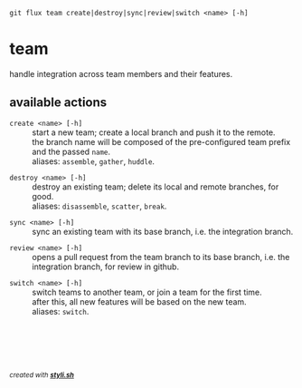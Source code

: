 
    git flux team create|destroy|sync|review|switch <name> [-h]

# team

handle integration across team members and their features.

## available actions

<dl>
	<dt><code>create &lt;name&gt; [-h]</code></dt>
	<dd>start a new team; create a local branch and push it to the remote.<br/>
the branch name will be composed of the pre-configured team prefix and the passed <code>name</code>.<br/>
aliases: <code>assemble</code>, <code>gather</code>, <code>huddle</code>.<br/></dd>
</dl>
 
<dl>
	<dt><code>destroy &lt;name&gt; [-h]</code></dt>
	<dd>destroy an existing team; delete its local and remote branches, for good.<br/>
aliases: <code>disassemble</code>, <code>scatter</code>, <code>break</code>.<br/></dd>
</dl>
 
<dl>
	<dt><code>sync &lt;name&gt; [-h]</code></dt>
	<dd>sync an existing team with its base branch, i.e. the integration branch.<br/></dd>
</dl>
 
<dl>
	<dt><code>review &lt;name&gt; [-h]</code></dt>
	<dd>opens a pull request from the team branch to its base branch, i.e. the integration branch, for review in github.<br/></dd>
</dl>
 
<dl>
	<dt><code>switch &lt;name&gt; [-h]</code></dt>
	<dd>switch teams to another team, or join a team for the first time.<br/>
after this, all new features will be based on the new team.<br/>
aliases: <code>switch</code>.<br/></dd>
</dl>



<br/><br/>
---
<sup><i>created with <b><a href="https://github.com/eliranmal/styli.sh">styli.sh</a></b></i></sup>
